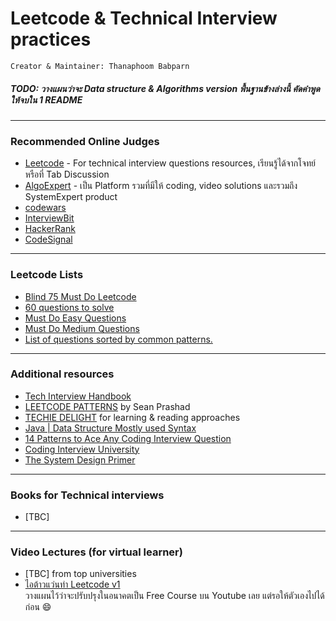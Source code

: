 # Leetcode & Technical Interview practices

`Creator & Maintainer: Thanaphoom Babparn`


##### TODO: วางแผนว่าจะ Data structure & Algorithms version พื้นฐานข้างล่างนี้ คัดคำพูดให้จบใน 1 README

___
### Recommended Online Judges
- [Leetcode](https://leetcode.com/) - For technical interview questions resources, เรียนรู้ได้จากโจทย์ หรือที่ Tab Discussion
- [AlgoExpert](https://www.algoexpert.io/product) - เป็น Platform รวมที่มีให้ coding, video solutions และรวมถึง SystemExpert product
- [codewars](https://www.codewars.com/)
- [InterviewBit](https://www.interviewbit.com/practice/)
- [HackerRank](https://www.hackerrank.com/dashboard)
- [CodeSignal](https://app.codesignal.com/)

___
### Leetcode Lists
- [Blind 75 Must Do Leetcode](https://leetcode.com/list/9ox075v5)
- [60 questions to solve](https://leetcode.com/list/9pyzpzvh)
- [Must Do Easy Questions](https://leetcode.com/list/9emfoder)
- [Must Do Medium Questions](https://leetcode.com/list/9emfelot)
- [List of questions sorted by common patterns.](https://leetcode.com/discuss/study-guide/448285/List-of-questions-sorted-by-common-patterns.)

___
### Additional resources
- [Tech Interview Handbook](https://www.techinterviewhandbook.org/)
- [LEETCODE PATTERNS](https://seanprashad.com/leetcode-patterns/) by Sean Prashad
- [TECHIE DELIGHT](https://www.techiedelight.com/) for learning & reading approaches
- [Java | Data Structure Mostly used Syntax](https://leetcode.com/discuss/study-guide/1170715/Java-or-Data-Structure-Mostly-used-Syntax)
- [14 Patterns to Ace Any Coding Interview Question](https://hackernoon.com/14-patterns-to-ace-any-coding-interview-question-c5bb3357f6ed)
- [Coding Interview University](https://github.com/jwasham/coding-interview-university)
- [The System Design Primer](https://github.com/donnemartin/system-design-primer)
___
### Books for Technical interviews
- [TBC]
___
### Video Lectures (for virtual learner)
- [TBC] from top universities
- [ไอต้าวแว่นทำ Leetcode v1](https://youtube.com/playlist?list=PLm3A9eDaMzum0utChSxo2mei2KGVaHAOm) <br/> วางแผนไว้ว่าจะปรับปรุงในอนาคตเป็น Free Course บน Youtube เลย แต่รอให้ตัวเองไปได้ก่อน 😄